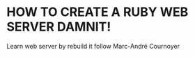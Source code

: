 # HOW TO CREATE A RUBY WEB SERVER DAMNIT!

Learn web server by rebuild it follow Marc-André Cournoyer
